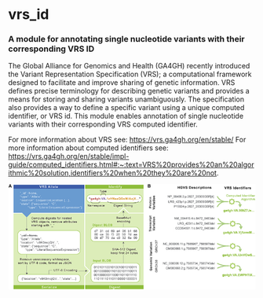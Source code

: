 # vrs_id
### A module for annotating single nucleotide variants with their corresponding VRS ID
The Global Alliance for Genomics and Health (GA4GH) recently introduced the Variant Representation Specification (VRS); a computational framework designed to facilitate and improve sharing of genetic information. VRS defines precise terminology for describing genetic variants and provides a means for storing and sharing variants unambiguously. The specification also provides a way to define a specific variant using a unique computed identifier, or VRS id. This module enables annotation of single nucleotide variants with their corresponding VRS computed identifier. 

For more information about VRS see: https://vrs.ga4gh.org/en/stable/
For more information about computed identifiers see: https://vrs.ga4gh.org/en/stable/impl-guide/computed_identifiers.html#:~:text=VRS%20provides%20an%20algorithmic%20solution,identifiers%20when%20they%20are%20not.

![Screenshot](computed_identifiers.jpeg)

